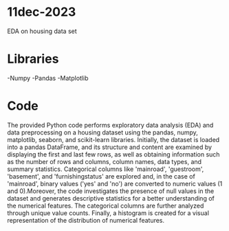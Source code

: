 # 11dec-2023
EDA on housing data set

# Libraries
-Numpy
-Pandas
-Matplotlib

# Code
The provided Python code performs exploratory data analysis (EDA) and data preprocessing on a housing dataset using the pandas, numpy, matplotlib, seaborn, and scikit-learn libraries. Initially, the dataset is loaded into a pandas DataFrame, and its structure and content are examined by displaying the first and last few rows, as well as obtaining information such as the number of rows and columns, column names, data types, and summary statistics. Categorical columns like 'mainroad', 'guestroom', 'basement', and 'furnishingstatus' are explored and, in the case of 'mainroad', binary values ('yes' and 'no') are converted to numeric values (1 and 0).Moreover, the code investigates the presence of null values in the dataset and generates descriptive statistics for a better understanding of the numerical features. The categorical columns are further analyzed through unique value counts. Finally, a histogram is created for a visual representation of the distribution of numerical features.
